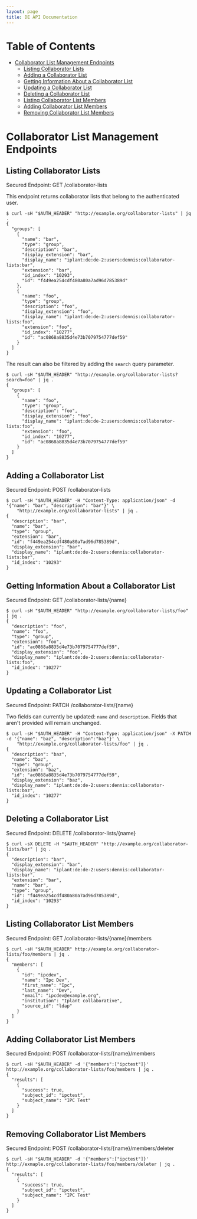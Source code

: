```yaml
---
layout: page
title: DE API Documentation
---
```


# Table of Contents

* [Collaborator List Management Endpoints](#collaborator-list-management-endpoints)
    * [Listing Collaborator Lists](#listing-collaborator-lists)
    * [Adding a Collaborator List](#adding-a-collaborator-list)
    * [Getting Information About a Collaborator List](#getting-information-about-a-collaborator-list)
    * [Updating a Collaborator List](#updating-a-collaborator-list)
    * [Deleting a Collaborator List](#deleting-a-collaborator-list)
    * [Listing Collaborator List Members](#listing-collaborator-list-members)
    * [Adding Collaborator List Members](#adding-collaborator-list-members)
    * [Removing Collaborator List Members](#removing-collaborator-list-members)

# Collaborator List Management Endpoints

## Listing Collaborator Lists

Secured Endpoint: GET /collaborator-lists

This endpoint returns collaborator lists that belong to the authenticated user.

```
$ curl -sH "$AUTH_HEADER" "http://example.org/collaborator-lists" | jq .
{
  "groups": [
    {
      "name": "bar",
      "type": "group",
      "description": "bar",
      "display_extension": "bar",
      "display_name": "iplant:de:de-2:users:dennis:collaborator-lists:bar",
      "extension": "bar",
      "id_index": "10293",
      "id": "f449ea254cdf480a80a7ad96d785389d"
    },
    {
      "name": "foo",
      "type": "group",
      "description": "foo",
      "display_extension": "foo",
      "display_name": "iplant:de:de-2:users:dennis:collaborator-lists:foo",
      "extension": "foo",
      "id_index": "10277",
      "id": "ac0868a8835d4e73b7079754777def59"
    }
  ]
}
```

The result can also be filtered by adding the `search` query parameter.

```
$ curl -sH "$AUTH_HEADER" "http://example.org/collaborator-lists?search=foo" | jq .
{
  "groups": [
    {
      "name": "foo",
      "type": "group",
      "description": "foo",
      "display_extension": "foo",
      "display_name": "iplant:de:de-2:users:dennis:collaborator-lists:foo",
      "extension": "foo",
      "id_index": "10277",
      "id": "ac0868a8835d4e73b7079754777def59"
    }
  ]
}
```

## Adding a Collaborator List

Secured Endpoint: POST /collaborator-lists

```
$ curl -sH "$AUTH_HEADER" -H "Content-Type: application/json" -d '{"name": "bar", "description": "bar"}' \
    "http://example.org/collaborator-lists" | jq .
{
  "description": "bar",
  "name": "bar",
  "type": "group",
  "extension": "bar",
  "id": "f449ea254cdf480a80a7ad96d785389d",
  "display_extension": "bar",
  "display_name": "iplant:de:de-2:users:dennis:collaborator-lists:bar",
  "id_index": "10293"
}
```

## Getting Information About a Collaborator List

Secured Endpoint: GET /collaborator-lists/{name}

```
$ curl -sH "$AUTH_HEADER" "http://example.org/collaborator-lists/foo" | jq .
{
  "description": "foo",
  "name": "foo",
  "type": "group",
  "extension": "foo",
  "id": "ac0868a8835d4e73b7079754777def59",
  "display_extension": "foo",
  "display_name": "iplant:de:de-2:users:dennis:collaborator-lists:foo",
  "id_index": "10277"
}
```

## Updating a Collaborator List

Secured Endpoint: PATCH /collaborator-lists/{name}

Two fields can currently be updated: `name` and `description`. Fields that aren't provided will remain unchanged.

```
$ curl -sH "$AUTH_HEADER" -H "Content-Type: application/json" -X PATCH -d '{"name": "baz", "description":"baz"}' \
    "http://example.org/collaborator-lists/foo" | jq .
{
  "description": "baz",
  "name": "baz",
  "type": "group",
  "extension": "baz",
  "id": "ac0868a8835d4e73b7079754777def59",
  "display_extension": "baz",
  "display_name": "iplant:de:de-2:users:dennis:collaborator-lists:baz",
  "id_index": "10277"
}
```

## Deleting a Collaborator List

Secured Endpoint: DELETE /collaborator-lists/{name}

```
$ curl -sX DELETE -H "$AUTH_HEADER" "http://example.org/collaborator-lists/bar" | jq .
{
  "description": "bar",
  "display_extension": "bar",
  "display_name": "iplant:de:de-2:users:dennis:collaborator-lists:bar",
  "extension": "bar",
  "name": "bar",
  "type": "group",
  "id": "f449ea254cdf480a80a7ad96d785389d",
  "id_index": "10293"
}
```

## Listing Collaborator List Members

Secured Endpoint: GET /collaborator-lists/{name}/members

```
$ curl -sH "$AUTH_HEADER" http://example.org/collaborator-lists/foo/members | jq .
{
  "members": [
    {
      "id": "ipcdev",
      "name": "Ipc Dev",
      "first_name": "Ipc",
      "last_name": "Dev",
      "email": "ipcdev@example.org",
      "institution": "Iplant collaborative",
      "source_id": "ldap"
    }
  ]
}
```

## Adding Collaborator List Members

Secured Endpoint: POST /collaborator-lists/{name}/members

```
$ curl -sH "$AUTH_HEADER" -d '{"members":["ipctest"]}' http://example.org/collaborator-lists/foo/members | jq .
{
  "results": [
    {
      "success": true,
      "subject_id": "ipctest",
      "subject_name": "IPC Test"
    }
  ]
}
```

## Removing Collaborator List Members

Secured Endpoint: POST /collaborator-lists/{name}/members/deleter

```
$ curl -sH "$AUTH_HEADER" -d '{"members":["ipctest"]}' http://exmaple.org/collaborator-lists/foo/members/deleter | jq .
{
  "results": [
    {
      "success": true,
      "subject_id": "ipctest",
      "subject_name": "IPC Test"
    }
  ]
}
```
